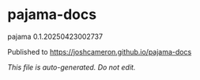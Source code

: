 # pajama-docs
pajama 0.1.20250423002737

Published to https://joshcameron.github.io/pajama-docs

*This file is auto-generated. Do not edit.*
